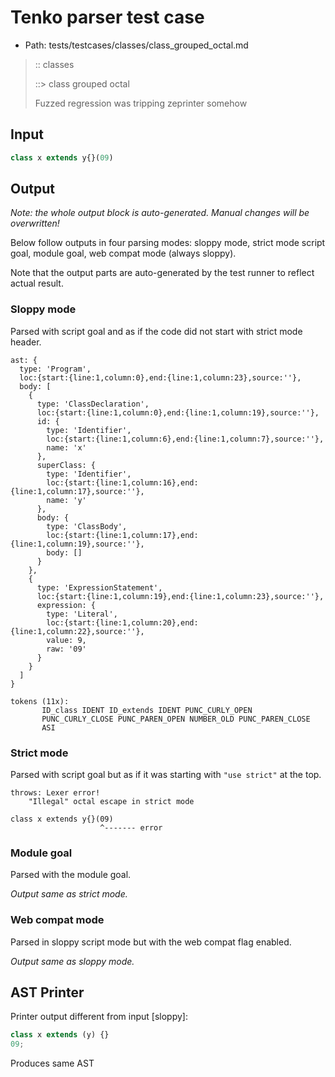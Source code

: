 # Tenko parser test case

- Path: tests/testcases/classes/class_grouped_octal.md

> :: classes
>
> ::> class grouped octal
>
> Fuzzed regression was tripping zeprinter somehow

## Input

`````js
class x extends y{}(09)
`````

## Output

_Note: the whole output block is auto-generated. Manual changes will be overwritten!_

Below follow outputs in four parsing modes: sloppy mode, strict mode script goal, module goal, web compat mode (always sloppy).

Note that the output parts are auto-generated by the test runner to reflect actual result.

### Sloppy mode

Parsed with script goal and as if the code did not start with strict mode header.

`````
ast: {
  type: 'Program',
  loc:{start:{line:1,column:0},end:{line:1,column:23},source:''},
  body: [
    {
      type: 'ClassDeclaration',
      loc:{start:{line:1,column:0},end:{line:1,column:19},source:''},
      id: {
        type: 'Identifier',
        loc:{start:{line:1,column:6},end:{line:1,column:7},source:''},
        name: 'x'
      },
      superClass: {
        type: 'Identifier',
        loc:{start:{line:1,column:16},end:{line:1,column:17},source:''},
        name: 'y'
      },
      body: {
        type: 'ClassBody',
        loc:{start:{line:1,column:17},end:{line:1,column:19},source:''},
        body: []
      }
    },
    {
      type: 'ExpressionStatement',
      loc:{start:{line:1,column:19},end:{line:1,column:23},source:''},
      expression: {
        type: 'Literal',
        loc:{start:{line:1,column:20},end:{line:1,column:22},source:''},
        value: 9,
        raw: '09'
      }
    }
  ]
}

tokens (11x):
       ID_class IDENT ID_extends IDENT PUNC_CURLY_OPEN
       PUNC_CURLY_CLOSE PUNC_PAREN_OPEN NUMBER_OLD PUNC_PAREN_CLOSE
       ASI
`````

### Strict mode

Parsed with script goal but as if it was starting with `"use strict"` at the top.

`````
throws: Lexer error!
    "Illegal" octal escape in strict mode

class x extends y{}(09)
                    ^------- error
`````


### Module goal

Parsed with the module goal.

_Output same as strict mode._

### Web compat mode

Parsed in sloppy script mode but with the web compat flag enabled.

_Output same as sloppy mode._

## AST Printer

Printer output different from input [sloppy]:

````js
class x extends (y) {}
09;
````

Produces same AST
